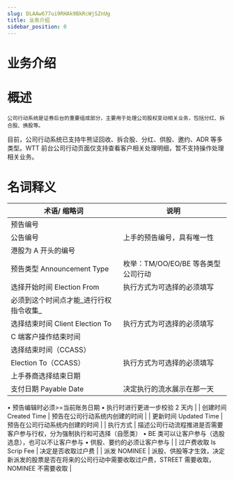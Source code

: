 ```yaml
---
slug: DLAAw677ui9RHAk9BkRcWjSZnUg
title: 业务介绍
sidebar_position: 0
---
```



# 业务介绍


# 概述


    公司行动系统是证券后台的重要组成部分，主要用于处理公司股权变动相关业务，包括分红、拆合股、换股等。


目前，公司行动系统已支持牛熊证回收、拆合股、分红、供股、邀约、ADR 等多类型。WTT 前台公司行动页面仅支持查看客户相关处理明细，暂不支持操作处理相关业务。


# 名词释义


| **术语/ 缩略词**                      | **说明**                                                                            |
| -------------------------------- | --------------------------------------------------------------------------------- |
| 预告编号
公告编号                        | 上手的预告编号，具有唯一性
港股为 A 开头的编号                                                           |
| 预告类型 Announcement Type            | 枚举：TM/OO/EO/BE 等各类型公司行动                                                           |
| 选择开始时间 Election From              | 执行方式为可选择的必须填写
必须到这个时间点才能_进行行权指令收集_                                                |
| 选择结束时间 Client Election To         | 执行方式为可选择的必须填写
C 端客户操作结束时间                                                          |
| 选择结束时间（CCASS）
Election To（CCASS） | 执行方式为可选择的必须填写
上手券商选择结束日期                                                          |
| 支付日期 Payable Date                 | 决定执行的流水展示在那一天
• 预告编辑时必须>=当前账务日期
• 执行时进行更进一步校验 2 天内                                  |
| 创建时间 Created Time                 | 预告在公司行动系统内创建的时间                                                                   |
| 更新时间 Updated Time                 | 预告在公司行动系统内创建的时间                                                                   |
| 执行方式                             | 描述公司行动流程推进是否需要客户参与行权，分为强制执行和可选择（自愿类）
• BE 类可以让客户参与（选股选息），也可以不让客户参与
• 供股、要约的必须让客户参与 |
| 过户费收取 Is Scrip Fee               | 决定是否收取过户费                                                                         |
| 派发 NOMINEE                        | 派股、供股等才生效，决定新派发的股票是否在将来的公司行动中需要收取过户费，STREET 需要收取，NOMINEE 不需要收取                      |

